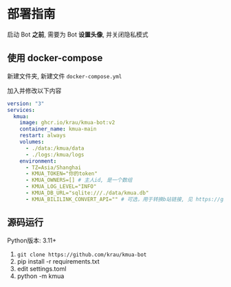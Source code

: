 # 部署指南

启动 Bot **之前**, 需要为 Bot **设置头像**, 并关闭隐私模式

## 使用 docker-compose

新建文件夹, 新建文件 `docker-compose.yml`

加入并修改以下内容

```yml
version: "3"
services:
  kmua:
    image: ghcr.io/krau/kmua-bot:v2
    container_name: kmua-main
    restart: always
    volumes:
      - ./data:/kmua/data
      - ./logs:/kmua/logs
    environment:
      - TZ=Asia/Shanghai
      - KMUA_TOKEN="你的token"
      - KMUA_OWNERS=[] # 主人id, 是一个数组
      - KMUA_LOG_LEVEL="INFO"
      - KMUA_DB_URL="sqlite:///./data/kmua.db"
      - KMUA_BILILINK_CONVERT_API="" # 可选，用于转换b站链接, 见 https://github.com/krau/bililink-converter
```

## 源码运行

Python版本: 3.11+

1. `git clone https://github.com/krau/kmua-bot`
2. pip install -r requirements.txt
3. edit settings.toml
4. python -m kmua